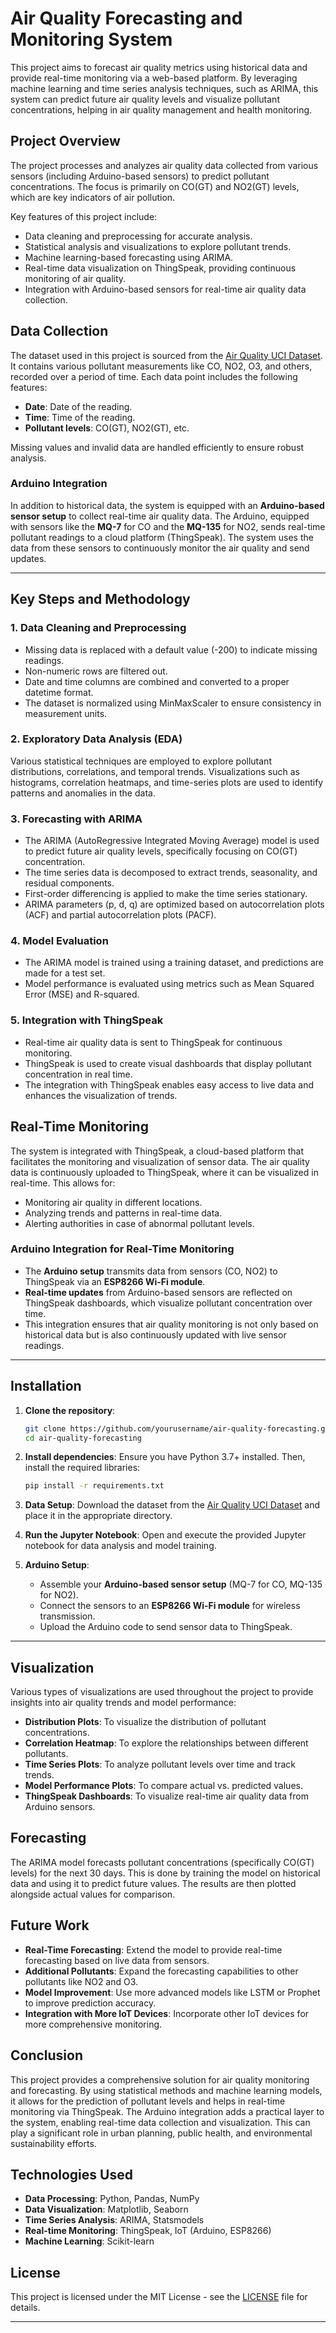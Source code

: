 
# Air Quality Forecasting and Monitoring System

This project aims to forecast air quality metrics using historical data and provide real-time monitoring via a web-based platform. By leveraging machine learning and time series analysis techniques, such as ARIMA, this system can predict future air quality levels and visualize pollutant concentrations, helping in air quality management and health monitoring.

## Project Overview

The project processes and analyzes air quality data collected from various sensors (including Arduino-based sensors) to predict pollutant concentrations. The focus is primarily on CO(GT) and NO2(GT) levels, which are key indicators of air pollution.

Key features of this project include:
- Data cleaning and preprocessing for accurate analysis.
- Statistical analysis and visualizations to explore pollutant trends.
- Machine learning-based forecasting using ARIMA.
- Real-time data visualization on ThingSpeak, providing continuous monitoring of air quality.
- Integration with Arduino-based sensors for real-time air quality data collection.

## Data Collection

The dataset used in this project is sourced from the [Air Quality UCI Dataset](https://archive.ics.uci.edu/ml/datasets/air+quality). It contains various pollutant measurements like CO, NO2, O3, and others, recorded over a period of time. Each data point includes the following features:
- **Date**: Date of the reading.
- **Time**: Time of the reading.
- **Pollutant levels**: CO(GT), NO2(GT), etc.
  
Missing values and invalid data are handled efficiently to ensure robust analysis.

### Arduino Integration
In addition to historical data, the system is equipped with an **Arduino-based sensor setup** to collect real-time air quality data. The Arduino, equipped with sensors like the **MQ-7** for CO and the **MQ-135** for NO2, sends real-time pollutant readings to a cloud platform (ThingSpeak). The system uses the data from these sensors to continuously monitor the air quality and send updates.

---

## Key Steps and Methodology

### 1. Data Cleaning and Preprocessing
- Missing data is replaced with a default value (-200) to indicate missing readings.
- Non-numeric rows are filtered out.
- Date and time columns are combined and converted to a proper datetime format.
- The dataset is normalized using MinMaxScaler to ensure consistency in measurement units.

### 2. Exploratory Data Analysis (EDA)
Various statistical techniques are employed to explore pollutant distributions, correlations, and temporal trends. Visualizations such as histograms, correlation heatmaps, and time-series plots are used to identify patterns and anomalies in the data.

### 3. Forecasting with ARIMA
- The ARIMA (AutoRegressive Integrated Moving Average) model is used to predict future air quality levels, specifically focusing on CO(GT) concentration.
- The time series data is decomposed to extract trends, seasonality, and residual components.
- First-order differencing is applied to make the time series stationary.
- ARIMA parameters (p, d, q) are optimized based on autocorrelation plots (ACF) and partial autocorrelation plots (PACF).

### 4. Model Evaluation
- The ARIMA model is trained using a training dataset, and predictions are made for a test set.
- Model performance is evaluated using metrics such as Mean Squared Error (MSE) and R-squared.

### 5. Integration with ThingSpeak
- Real-time air quality data is sent to ThingSpeak for continuous monitoring.
- ThingSpeak is used to create visual dashboards that display pollutant concentration in real time.
- The integration with ThingSpeak enables easy access to live data and enhances the visualization of trends.

## Real-Time Monitoring

The system is integrated with ThingSpeak, a cloud-based platform that facilitates the monitoring and visualization of sensor data. The air quality data is continuously uploaded to ThingSpeak, where it can be visualized in real-time. This allows for:
- Monitoring air quality in different locations.
- Analyzing trends and patterns in real-time data.
- Alerting authorities in case of abnormal pollutant levels.

### Arduino Integration for Real-Time Monitoring
- The **Arduino setup** transmits data from sensors (CO, NO2) to ThingSpeak via an **ESP8266 Wi-Fi module**.
- **Real-time updates** from Arduino-based sensors are reflected on ThingSpeak dashboards, which visualize pollutant concentration over time.
- This integration ensures that air quality monitoring is not only based on historical data but is also continuously updated with live sensor readings.

---

## Installation

1. **Clone the repository**:
   ```bash
   git clone https://github.com/yourusername/air-quality-forecasting.git
   cd air-quality-forecasting
   ```

2. **Install dependencies**:
   Ensure you have Python 3.7+ installed. Then, install the required libraries:
   ```bash
   pip install -r requirements.txt
   ```

3. **Data Setup**:
   Download the dataset from the [Air Quality UCI Dataset](https://archive.ics.uci.edu/ml/datasets/air+quality) and place it in the appropriate directory.

4. **Run the Jupyter Notebook**:
   Open and execute the provided Jupyter notebook for data analysis and model training.

5. **Arduino Setup**:
   - Assemble your **Arduino-based sensor setup** (MQ-7 for CO, MQ-135 for NO2).
   - Connect the sensors to an **ESP8266 Wi-Fi module** for wireless transmission.
   - Upload the Arduino code to send sensor data to ThingSpeak.

---

## Visualization

Various types of visualizations are used throughout the project to provide insights into air quality trends and model performance:
- **Distribution Plots**: To visualize the distribution of pollutant concentrations.
- **Correlation Heatmap**: To explore the relationships between different pollutants.
- **Time Series Plots**: To analyze pollutant levels over time and track trends.
- **Model Performance Plots**: To compare actual vs. predicted values.
- **ThingSpeak Dashboards**: To visualize real-time air quality data from Arduino sensors.

## Forecasting

The ARIMA model forecasts pollutant concentrations (specifically CO(GT) levels) for the next 30 days. This is done by training the model on historical data and using it to predict future values. The results are then plotted alongside actual values for comparison.

## Future Work

- **Real-Time Forecasting**: Extend the model to provide real-time forecasting based on live data from sensors.
- **Additional Pollutants**: Expand the forecasting capabilities to other pollutants like NO2 and O3.
- **Model Improvement**: Use more advanced models like LSTM or Prophet to improve prediction accuracy.
- **Integration with More IoT Devices**: Incorporate other IoT devices for more comprehensive monitoring.

## Conclusion

This project provides a comprehensive solution for air quality monitoring and forecasting. By using statistical methods and machine learning models, it allows for the prediction of pollutant levels and helps in real-time monitoring via ThingSpeak. The Arduino integration adds a practical layer to the system, enabling real-time data collection and visualization. This can play a significant role in urban planning, public health, and environmental sustainability efforts.

## Technologies Used

- **Data Processing**: Python, Pandas, NumPy
- **Data Visualization**: Matplotlib, Seaborn
- **Time Series Analysis**: ARIMA, Statsmodels
- **Real-time Monitoring**: ThingSpeak, IoT (Arduino, ESP8266)
- **Machine Learning**: Scikit-learn

## License

This project is licensed under the MIT License - see the [LICENSE](LICENSE) file for details.

--- 
